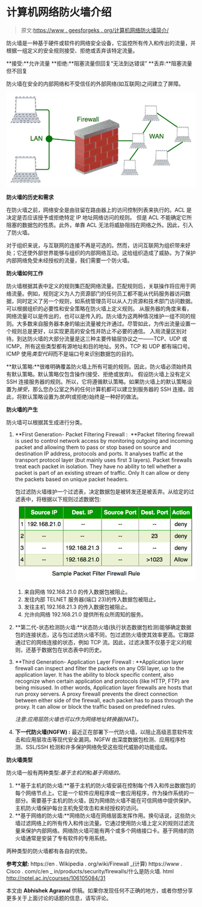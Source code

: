# 计算机网络防火墙介绍

> 原文:[https://www . geesforgeks . org/计算机网络防火墙简介/](https://www.geeksforgeeks.org/introduction-of-firewall-in-computer-network/)

防火墙是一种基于硬件或软件的网络安全设备，它监控所有传入和传出的流量，并根据一组定义的安全规则接受、拒绝或丢弃该特定流量。

**接受:**允许流量
**拒绝:**阻塞流量但回复“无法到达错误”
**丢弃:**阻塞流量但不回复

防火墙在安全的内部网络和不受信任的外部网络(如互联网)之间建立了屏障。

![](img/a00d79a67fd83bd6e152f8ca5ec13e04.png)

**防火墙的历史和需求**

在防火墙之前，网络安全是由驻留在路由器上的访问控制列表来执行的。ACL 是决定是否应该授予或拒绝特定 IP 地址网络访问的规则。
但是 ACL 不能确定它所阻塞的数据包的性质。此外，单靠 ACL 无法将威胁阻挡在网络之外。因此，引入了防火墙。

对于组织来说，与互联网的连接不再是可选的。然而，访问互联网为组织带来好处；它还使外部世界能够与组织的内部网络互动。这给组织造成了威胁。为了保护内部网络免受未经授权的流量，我们需要一个防火墙。

**防火墙如何工作**

防火墙根据其表中定义的规则集匹配网络流量。匹配规则后，关联操作将应用于网络流量。例如，规则定义为人力资源部门的任何员工都不能从代码服务器访问数据，同时定义了另一个规则，如系统管理员可以从人力资源和技术部门访问数据。可以根据组织的必要性和安全策略在防火墙上定义规则。
从服务器的角度来看，网络流量可以是传出的，也可以是传入的。防火墙为这两种情况维护一组不同的规则。大多数来自服务器本身的输出流量被允许通过。尽管如此，为传出流量设置一个规则总是更好，以实现更高的安全性并防止不必要的通信。
入局流量区别对待。到达防火墙的大部分流量是这三种主要传输层协议之一——TCP、UDP 或 ICMP。所有这些类型都有源地址和目的地址。另外，TCP 和 UDP 都有端口号。ICMP 使用*类型代码*而不是端口号来识别数据包的目的。

**默认策略:**很难明确覆盖防火墙上所有可能的规则。因此，防火墙必须始终具有默认策略。默认策略仅包含操作(接受、拒绝或放弃)。
假设防火墙上没有定义 SSH 连接服务器的规则。所以，它将遵循默认策略。如果防火墙上的默认策略设置为*接受*，那么您办公室之外的任何计算机都可以建立到服务器的 SSH 连接。因此，将默认策略设置为*放弃*(或拒绝)始终是一种好的做法。

**防火墙的产生**

防火墙可以根据其生成进行分类。

1.  **First Generation- Packet Filtering Firewall :  **Packet filtering firewall is used to control network access by monitoring outgoing and incoming packet and allowing them to pass or stop based on source and destination IP address, protocols and ports. It analyses traffic at the transport protocol layer (but mainly uses first 3 layers).
    Packet firewalls treat each packet in isolation. They have no ability to tell whether a packet is part of an existing stream of traffic. Only It can allow or deny the packets based on unique packet headers.

    包过滤防火墙维护一个过滤表，决定数据包是被转发还是被丢弃。从给定的过滤表中，将根据以下规则过滤数据包:
    ![](img/677394c08d75e3b8f661c4f103c696c6.png)

    1.  来自网络 192.168.21.0 的传入数据包被阻止。
    2.  发往内部 TELNET 服务器(端口 23)的传入数据包被阻止。
    3.  发往主机 192.168.21.3 的传入数据包被阻止。
    4.  允许向网络 192.168.21.0 提供所有众所周知的服务。
2.  **第二代-状态检测防火墙:**状态防火墙(执行状态数据包检测)能够确定数据包的连接状态，这与包过滤防火墙不同，包过滤防火墙使其效率更高。它跟踪通过它的网络连接的状态，例如 TCP 流。因此，过滤决策不仅基于定义的规则，还基于数据包在状态表中的历史。
3.  **Third Generation- Application Layer Firewall : **Application layer firewall can inspect and filter the packets on any OSI layer, up to the application layer. It has the ability to block specific content, also recognize when certain application and protocols (like HTTP, FTP) are being misused.
    In other words, Application layer firewalls are hosts that run proxy servers. A proxy firewall prevents the direct connection between either side of the firewall, each packet has to pass through the proxy. It can allow or block the traffic based on predefined rules.

    *注意:应用层防火墙也可以作为网络地址转换器(NAT)。*

4.  **下一代防火墙(NGFW) :** 最近正在部署下一代防火墙，以阻止高级恶意软件攻击和应用层攻击等现代安全漏洞。NGFW 由深度数据包检测、应用程序检测、SSL/SSH 检测和许多保护网络免受这些现代威胁的功能组成。

**防火墙类型**

防火墙一般有两种类型:*基于主机的*和*基于网络的。*

1.  **基于主机的防火墙:**基于主机的防火墙安装在控制每个传入和传出数据包的每个网络节点上。它是一个软件应用程序或一套应用程序，作为操作系统的一部分。需要基于主机的防火墙，因为网络防火墙不能在可信网络中提供保护。主机防火墙保护每台主机免受攻击和未经授权的访问。
2.  **基于网络的防火墙:**网络防火墙在网络层面发挥作用。换句话说，这些防火墙过滤网络上的所有传入和传出流量。它通过使用防火墙上定义的规则过滤流量来保护内部网络。网络防火墙可能有两个或多个网络接口卡。基于网络的防火墙通常是安装了专有软件的专用系统。

两种类型的防火墙都有各自的优势。

**参考文献:**
https://en . Wikipedia . org/wiki/Firewall _(计算)
https://www . Cisco . com/c/en _ in/products/security/firewalls/什么是防火墙. html
http://nptel.ac.in/courses/106105084/31

本文由 **Abhishek Agrawal** 供稿。如果你发现任何不正确的地方，或者你想分享更多关于上面讨论的话题的信息，请写评论。